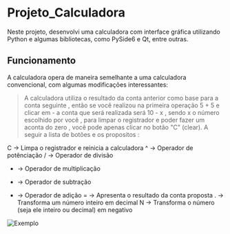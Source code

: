 # Projeto_Calculadora

Neste projeto, desenvolvi uma calculadora com interface gráfica utilizando Python e algumas bibliotecas, como PySide6 e Qt, entre outras.

## Funcionamento
A calculadora opera de maneira semelhante a uma calculadora convencional, com algumas modificações interessantes:
> A calculadora utiliza o resultado da conta anterior como base para a conta seguinte , então 
se você realizou na primeira operação 5 + 5 e clicar em - a conta que será realizada será 10 - x , sendo x o número escolhido por você , para limpar o registrador e poder fazer um aconta do zero , você pode apenas clicar no botão "C" (clear). A seguir a lista de botões e os propositos :

C -> Limpa o registrador e reinicia a calculadora
^ -> Operador de potênciação
/ -> Operador de divisão
* -> Operador de multiplicação
- -> Operador de subtração
+ -> Operador de adição
= -> Apresenta o resultado da conta proposta
. -> Transforma um número inteiro em decimal
N -> Transforma o número (seja ele inteiro ou decimal) em negativo

![Exemplo](https://github.com/ThiagoBrandaorj/Projeto_Calculadora/assets/126194290/e3187357-3b23-4ef2-9a48-8d44a4510a21) 
